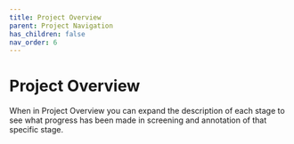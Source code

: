 ```yaml
---
title: Project Overview
parent: Project Navigation
has_children: false
nav_order: 6
---
```


# Project Overview 
When in Project Overview you can expand the description of each stage to see what progress has been made in screening and annotation of that specific stage.

